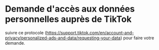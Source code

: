 # Demande d'accès aux données personnelles auprès de TikTok


suivre ce protocole (https://support.tiktok.com/en/account-and-privacy/personalized-ads-and-data/requesting-your-data) pour faire votre demande.

